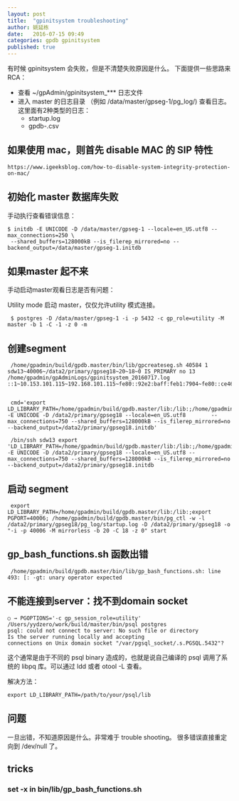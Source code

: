```yaml
---
layout: post
title:  "gpinitsystem troubleshooting"
author: 姚延栋
date:   2016-07-15 09:49
categories: gpdb gpinitsystem
published: true
---
```


有时候 gpinitsystem 会失败，但是不清楚失败原因是什么。 下面提供一些思路来 RCA：

* 查看 ~/gpAdmin/gpinitsystem_*** 日志文件
* 进入 master 的日志目录 （例如 /data/master/gpseg-1/pg_log/) 查看日志。 这里面有2种类型的日志：
  * startup.log
  * gpdb-<date>.csv

## 如果使用 mac，则首先 disable MAC 的 SIP 特性

    https://www.igeeksblog.com/how-to-disable-system-integrity-protection-on-mac/

## 初始化 master 数据库失败

手动执行查看错误信息：

    $ initdb -E UNICODE -D /data/master/gpseg-1 --locale=en_US.utf8 --max_connections=250 \
     --shared_buffers=128000kB --is_filerep_mirrored=no --backend_output=/data/master/gpseg-1.initdb


## 如果master 起不来

手动启动master观看日志是否有问题：


Utility mode 启动 master，仅仅允许utility 模式连接。

     $ postgres -D /data/master/gpseg-1 -i -p 5432 -c gp_role=utility -M master -b 1 -C -1 -z 0 -m

## 创建segment

     /home/gpadmin/build/gpdb.master/bin/lib/gpcreateseg.sh 40584 1 sdw13~40006~/data2/primary/gpseg18~20~18~0 IS_PRIMARY no 13 /home/gpadmin/gpAdminLogs/gpinitsystem_20160717.log ::1~10.153.101.115~192.168.101.115~fe80::92e2:baff:feb1:7904~fe80::ce46:d6ff:fe58:e10c


     cmd='export LD_LIBRARY_PATH=/home/gpadmin/build/gpdb.master/lib:/lib:;/home/gpadmin/build/gpdb.master/bin/initdb  -E UNICODE -D /data2/primary/gpseg18 --locale=en_US.utf8        --max_connections=750 --shared_buffers=128000kB --is_filerep_mirrored=no --backend_output=/data2/primary/gpseg18.initdb'

     /bin/ssh sdw13 export 'LD_LIBRARY_PATH=/home/gpadmin/build/gpdb.master/lib:/lib:;/home/gpadmin/build/gpdb.master/bin/initdb' -E UNICODE -D /data2/primary/gpseg18 --locale=en_US.utf8 --max_connections=750 --shared_buffers=128000kB --is_filerep_mirrored=no --backend_output=/data2/primary/gpseg18.initdb


## 启动 segment

     export LD_LIBRARY_PATH=/home/gpadmin/build/gpdb.master/lib:/lib:;export PGPORT=40006; /home/gpadmin/build/gpdb.master/bin/pg_ctl -w -l /data2/primary/gpseg18/pg_log/startup.log -D /data2/primary/gpseg18 -o "-i -p 40006 -M mirrorless -b 20 -C 18 -z 0" start

## gp_bash_functions.sh 函数出错

     /home/gpadmin/build/gpdb.master/bin/lib/gp_bash_functions.sh: line 493: [: -gt: unary operator expected

## 不能连接到server：找不到domain socket

	○ → PGOPTIONS='-c gp_session_role=utility' /Users/yydzero/work/build/master/bin/psql postgres
	psql: could not connect to server: No such file or directory
	Is the server running locally and accepting
	connections on Unix domain socket "/var/pgsql_socket/.s.PGSQL.5432"?

这个通常是由于不同的 psql binary 造成的，也就是说自己编译的 psql 调用了系统的 libpq 库。可以通过 ldd 或者 otool -L 查看。

解决方法：

	export LD_LIBRARY_PATH=/path/to/your/psql/lib

## 问题

一旦出错，不知道原因是什么。非常难于 trouble shooting。 很多错误直接重定向到 /dev/null 了。

## tricks

### set -x in bin/lib/gp_bash_functions.sh

